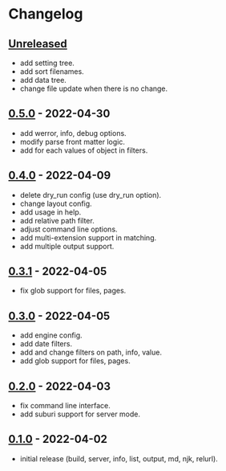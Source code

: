 
# Changelog

## [Unreleased]

- add setting tree.
- add sort filenames.
- add data tree.
- change file update when there is no change.

## [0.5.0] - 2022-04-30

- add werror, info, debug options.
- modify parse front matter logic.
- add for each values of object in filters.

## [0.4.0] - 2022-04-09

- delete dry_run config (use dry_run option).
- change layout config.
- add usage in help.
- add relative path filter.
- adjust command line options.
- add multi-extension support in matching.
- add multiple output support.

## [0.3.1] - 2022-04-05

- fix glob support for files, pages.

## [0.3.0] - 2022-04-05

- add engine config.
- add date filters.
- add and change filters on path, info, value.
- add glob support for files, pages.

## [0.2.0] - 2022-04-03

- fix command line interface.
- add suburi support for server mode.

## [0.1.0] - 2022-04-02

- initial release (build, server, info, list, output, md, njk, relurl).

[Unreleased]: https://github.com/ankys/homura_deno/compare/v0.5.0...HEAD
[0.5.0]: https://github.com/ankys/homura_deno/compare/v0.4.0...v0.5.0
[0.4.0]: https://github.com/ankys/homura_deno/compare/v0.3.1...v0.4.0
[0.3.1]: https://github.com/ankys/homura_deno/compare/v0.3.0...v0.3.1
[0.3.0]: https://github.com/ankys/homura_deno/compare/v0.2.0...v0.3.0
[0.2.0]: https://github.com/ankys/homura_deno/compare/v0.1.0...v0.2.0
[0.1.0]: https://github.com/ankys/homura_deno/releases/tag/v0.1.0
